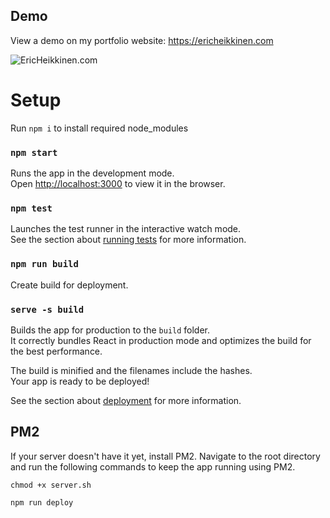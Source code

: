 ## Demo

View a demo on my portfolio website: https://ericheikkinen.com

![EricHeikkinen.com](https://user-images.githubusercontent.com/18619/129461132-5c0d74ce-ff73-4b58-bfae-1e140899b5bf.jpeg)


# Setup

Run `npm i` to install required node_modules

### `npm start`

Runs the app in the development mode.<br />
Open [http://localhost:3000](http://localhost:3000) to view it in the browser.

### `npm test`

Launches the test runner in the interactive watch mode.<br />
See the section about [running tests](https://facebook.github.io/create-react-app/docs/running-tests) for more information.

### `npm run build`
Create build for deployment.

### `serve -s build`

Builds the app for production to the `build` folder.<br />
It correctly bundles React in production mode and optimizes the build for the best performance.

The build is minified and the filenames include the hashes.<br />
Your app is ready to be deployed!

See the section about [deployment](https://facebook.github.io/create-react-app/docs/deployment) for more information.

## PM2

If your server doesn't have it yet, install PM2. Navigate to the root directory and run the following commands to keep the app running using PM2.

```chmod +x server.sh```

```npm run deploy```

